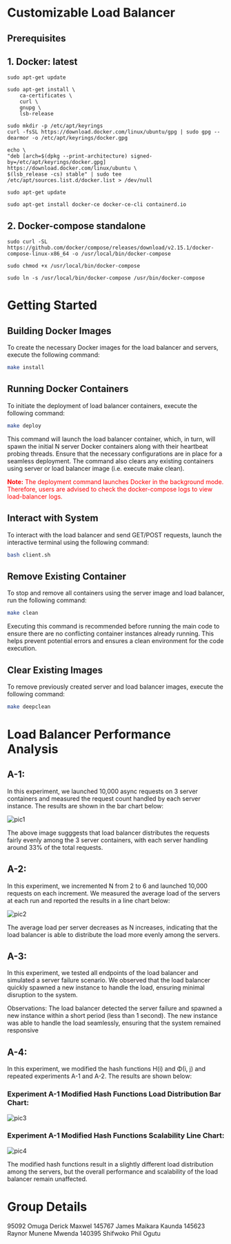 # Customizable Load Balancer

## Prerequisites

## 1. Docker: latest

    sudo apt-get update

    sudo apt-get install \
        ca-certificates \
        curl \
        gnupg \
        lsb-release

    sudo mkdir -p /etc/apt/keyrings
    curl -fsSL https://download.docker.com/linux/ubuntu/gpg | sudo gpg --dearmor -o /etc/apt/keyrings/docker.gpg

    echo \
    "deb [arch=$(dpkg --print-architecture) signed-by=/etc/apt/keyrings/docker.gpg] https://download.docker.com/linux/ubuntu \
    $(lsb_release -cs) stable" | sudo tee /etc/apt/sources.list.d/docker.list > /dev/null

    sudo apt-get update

    sudo apt-get install docker-ce docker-ce-cli containerd.io

## 2. Docker-compose standalone 
    sudo curl -SL https://github.com/docker/compose/releases/download/v2.15.1/docker-compose-linux-x86_64 -o /usr/local/bin/docker-compose
    
    sudo chmod +x /usr/local/bin/docker-compose
    
    sudo ln -s /usr/local/bin/docker-compose /usr/bin/docker-compose


# Getting Started


## Building Docker Images
To create the necessary Docker images for the load balancer and servers, execute the following command:

```bash
make install
```

## Running Docker Containers
To initiate the deployment of load balancer containers, execute the following command:

```bash
make deploy
```
This command will launch the load balancer container, which, in turn, will spawn the initial N server Docker containers along with their heartbeat probing threads. Ensure that the necessary configurations are in place for a seamless deployment. The command also clears any existing containers using server or load balancer image (i.e. execute make clean).

<span style="color:red">**Note:** The deployment command launches Docker in the background mode. Therefore, users are advised to check the docker-compose logs to view load-balancer logs.</span>

## Interact with System
To interact with the load balancer and send GET/POST requests, launch the interactive terminal using the following command:

```bash
bash client.sh
```
## Remove Existing Container
To stop and remove all containers using the server image and load balancer, run the following command:

```bash
make clean
```

Executing this command is recommended before running the main code to ensure there are no conflicting container instances already running. This helps prevent potential errors and ensures a clean environment for the code execution.

## Clear Existing Images
To remove previously created server and load balancer images, execute the following command:

```bash
make deepclean
```

# Load Balancer Performance Analysis

## A-1:

In this experiment, we launched 10,000 async requests on 3 server containers and measured the request count handled by each server instance. The results are shown in the bar chart below:

![pic1](https://github.com/ct-phil/DS_CustomLoadBalancer/assets/101468151/4d22d5e9-20b5-4b65-8d15-e4859e8335db)

The above image sugggests that load balancer distributes the requests fairly evenly among the 3 server containers, with each server handling around 33% of the total requests.

## A-2:

In this experiment, we incremented N from 2 to 6 and launched 10,000 requests on each increment. We measured the average load of the servers at each run and reported the results in a line chart below:

![pic2](https://github.com/ct-phil/DS_CustomLoadBalancer/assets/101468151/e7506701-be0b-47c0-95d4-030a5f1a7d73)

The average load per server decreases as N increases, indicating that the load balancer is able to distribute the load more evenly among the servers.

## A-3:

In this experiment, we tested all endpoints of the load balancer and simulated a server failure scenario. We observed that the load balancer quickly spawned a new instance to handle the load, ensuring minimal disruption to the system.

 Observations:
     The load balancer detected the server failure and spawned a new instance within a short period (less than 1 second).
     The new instance was able to handle the load seamlessly, ensuring that the system remained responsive

## A-4:

In this experiment, we modified the hash functions H(i) and Φ(i, j) and repeated experiments A-1 and A-2. The results are shown below:

### Experiment A-1 Modified Hash Functions Load Distribution Bar Chart:

![pic3](https://github.com/ct-phil/DS_CustomLoadBalancer/assets/101468151/2a4ade52-d298-4bac-9ca8-5a2070fcd38a)

### Experiment A-1 Modified Hash Functions Scalability Line Chart:

![pic4](https://github.com/ct-phil/DS_CustomLoadBalancer/assets/101468151/58cf73e4-6490-480b-8b9a-d63d53fd1606)

The modified hash functions result in a slightly different load distribution among the servers, but the overall performance and scalability of the load balancer remain unaffected.


# Group Details
95092 Omuga Derick Maxwel
145767 James Maikara Kaunda 
145623 Raynor Munene Mwenda 
140395 Shifwoko Phil Ogutu



